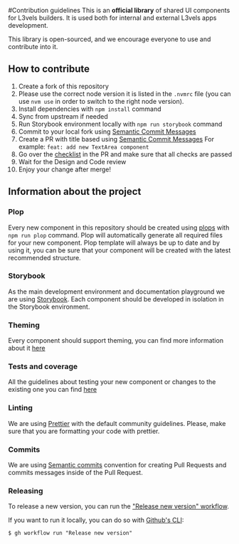 #Contribution guidelines
This is an **official library** of shared UI components for L3vels builders. It is used both for internal and external L3vels apps development.

This library is open-sourced, and we encourage everyone to use and contribute into it.

## How to contribute

1. Create a fork of this repository
2. Please use the correct node version it is listed in the `.nvmrc` file (you can use `nvm use` in order to switch to the right node version).
3. Install dependencies with `npm install` command
4. Sync from upstream if needed
5. Run Storybook environment locally with `npm run storybook` command
6. Commit to your local fork using [Semantic Commit Messages](https://seesparkbox.com/foundry/semantic_commit_messages)
7. Create a PR with title based using [Semantic Commit Messages](https://seesparkbox.com/foundry/semantic_commit_messages)
   For example: `feat: add new TextArea component`
7. Go over the [checklist](PULL_REQUEST_TEMPLATE.md) in the PR and make sure that all checks are passed
8. Wait for the Design and Code review
9. Enjoy your change after merge!

## Information about the project

### Plop

Every new component in this repository should be created using [plops](https://plopjs.com/) with `npm run plop` command.
Plop will automatically generate all required files for your new component. Plop template will always be up to date and by using it, you can be sure that your component will be created with the latest recommended structure.

### Storybook

As the main development environment and documentation playground we are using [Storybook](https://storybook.js.org/).
Each component should be developed in isolation in the Storybook environment.

### Theming

Every component should support theming, you can find more information about it [here](THEME_README.md)

### Tests and coverage

All the guidelines about testing your new component or changes to the existing one you can find [here](TESTING_README.md)

### Linting

We are using [Prettier](https://prettier.io/) with the default community guidelines. Please, make sure that you are formatting your code with prettier.

### Commits

We are using [Semantic commits](https://gist.github.com/joshbuchea/6f47e86d2510bce28f8e7f42ae84c716) convention for creating Pull Requests and commits messages inside of the Pull Request.

### Releasing

To release a new version, you can run the ["Release new version" workflow](https://github.com/l3vels/@l3vels/l3-ui-core/actions/workflows/release.yml).

If you want to run it locally, you can do so with [Github's CLI](https://cli.github.com/):

```
$ gh workflow run "Release new version"
```
